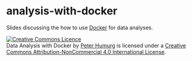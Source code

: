 # analysis-with-docker
Slides discussing the how to use [Docker](http://www.docker.com/) for data analyses.

<a rel="license" href="http://creativecommons.org/licenses/by-nc/4.0/"><img alt="Creative Commons Licence" style="border-width:0" src="https://i.creativecommons.org/l/by-nc/4.0/88x31.png" /></a><br /><span xmlns:dct="http://purl.org/dc/terms/" property="dct:title">Data Analysis with Docker</span> by <a xmlns:cc="http://creativecommons.org/ns#" href="http://jknight.github.io/analysis-with-docker/" property="cc:attributionName" rel="cc:attributionURL">Peter Humurg</a> is licensed under a <a rel="license" href="http://creativecommons.org/licenses/by-nc/4.0/">Creative Commons Attribution-NonCommercial 4.0 International License</a>.

